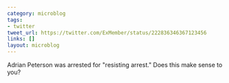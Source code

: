 ```yaml
---
category: microblog
tags:
- twitter
tweet_url: https://twitter.com/ExMember/status/222836346367123456
links: []
layout: microblog
---
```

Adrian Peterson was arrested for "resisting arrest." Does this make sense to you?
